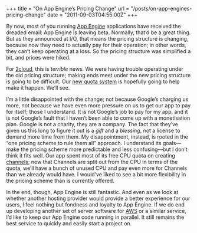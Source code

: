 +++
title = "On App Engine’s Pricing Change"
url = "/posts/on-app-engines-pricing-change"
date = "2011-09-03T04:55:00Z"
+++

By now, most of you running [App Engine](http://appengine.google.com "Google App Engine") applications have received the dreaded email: App Engine is leaving beta. Normally, that’d be a great thing. But as they announced at I/O, that means the pricing structure is changing, because now they need to actually pay for their operation; in other words, they can’t keep operating at a loss. So the pricing structure was simplified a bit, and prices were hiked.

For [2cloud](http://www.2cloudproject.com), this is _terrible_ news. We were having trouble operating under the old pricing structure; making ends meet under the new pricing structure is going to be difficult. Our [new quota system](http://blog.android2cloud.org/2011/08/about-quota.html "About the Quota on the 2cloud Blog") is hopefully going to help make it happen. We’ll see.

I’m a little disappointed with the change; not because Google’s charging us more, not because we have even more pressure on us to get our app to pay for itself; those I understand. It is not Google’s job to pay for my app, and it is not Google’s fault that I haven’t been able to come up with a monetisation plan. Google is not a charity, they are a company. The fact that they’ve given us this long to figure it out is a _gift_ and a _blessing_, not a license to demand more time from them. My disappointment, instead, is rooted in the “one pricing scheme to rule them all” approach. I understand its goals—make the pricing scheme more predictable and less confusing—but I don’t think it fits well. Our app spent most of its free CPU quota on creating [channels](http://code.google.com/appengine/docs/python/channels/ "Channel API"); now that Channels are split out from the CPU in terms of the quota, we’ll have a bunch of unused CPU and pay even more for Channels than we already would have. I would’ve liked to see a bit more flexibility in the pricing scheme than is currently offered.

In the end, though, App Engine is still fantastic. And even as we look at whether another hosting provider would provide a better experience for our users, I feel nothing but fondness and loyalty to App Engine. If we do end up developing another set of server software for [AWS](http://aws.amazon.com "Amazon Web Services") or a similar service, I’d like to keep our App Engine code running in parallel. It still remains the best service to quickly and easily start a project on.
